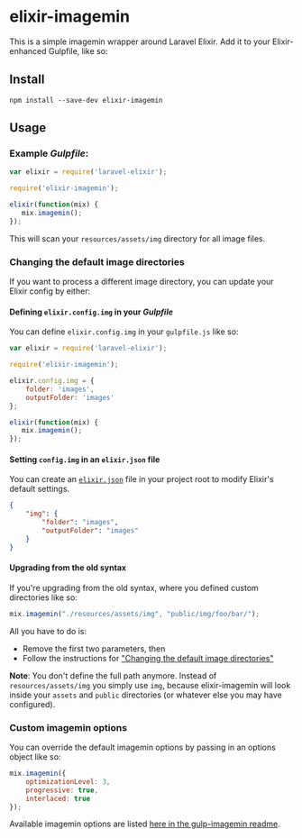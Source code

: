 # elixir-imagemin

This is a simple imagemin wrapper around Laravel Elixir. Add it to your Elixir-enhanced Gulpfile, like so:

## Install

```
npm install --save-dev elixir-imagemin
```

## Usage

### Example *Gulpfile*:

```javascript
var elixir = require('laravel-elixir');

require('elixir-imagemin');

elixir(function(mix) {
   mix.imagemin();
});
```

This will scan your `resources/assets/img` directory for all image files.

### Changing the default image directories

If you want to process a different image directory, you can update your Elixir config by either:

#### Defining `elixir.config.img` in your *Gulpfile*

You can define `elixir.config.img` in your `gulpfile.js` like so:

```javascript
var elixir = require('laravel-elixir');

require('elixir-imagemin');

elixir.config.img = {
    folder: 'images',
    outputFolder: 'images'
};

elixir(function(mix) {
   mix.imagemin();
});
```

#### Setting `config.img` in an `elixir.json` file

You can create an [`elixir.json`](https://github.com/laravel/elixir/blob/dfd6655537eb3294a4c71e826cd0e8a6f6b2108b/index.js#L50-L67)
file in your project root to modify Elixir's default settings.

```json
{
    "img": {
        "folder": "images",
        "outputFolder": "images"
    }
}
```

#### Upgrading from the old syntax

If you're upgrading from the old syntax, where you defined custom directories like so:

```javascript
mix.imagemin("./resources/assets/img", "public/img/foo/bar/");
```

All you have to do is:

- Remove the first two parameters, then
- Follow the instructions for ["Changing the default image directories"](#changing-the-default-image-directories)

**Note**: You don't define the full path anymore. Instead of `resources/assets/img` you simply use `img`, because
elixir-imagemin will look inside your `assets` and `public` directories (or whatever else you may have
configured).

### Custom imagemin options

You can override the default imagemin options by passing in an options object like so:

```javascript
mix.imagemin({
    optimizationLevel: 3,
    progressive: true,
    interlaced: true
});
```

Available imagemin options are listed [here in the gulp-imagemin readme](https://github.com/sindresorhus/gulp-imagemin#imageminoptions).